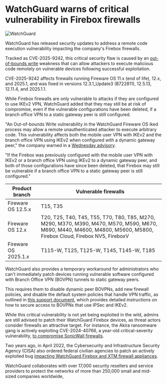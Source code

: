 # WatchGuard warns of critical vulnerability in Firebox firewalls

![WatchGuard](https://www.bleepstatic.com/content/hl-images/2025/09/18/WatchGuard_headpic.jpg)

WatchGuard has released security updates to address a remote code execution vulnerability impacting the company's Firebox firewalls.

Tracked as CVE-2025-9242, this critical security flaw is caused by an [out-of-bounds write](https://cwe.mitre.org/data/definitions/787.html) weakness that can allow attackers to execute malicious code remotely on vulnerable devices following successful exploitation.

CVE-2025-9242 affects firewalls running Fireware OS 11.x (end of life), 12.x, and 2025.1, and was fixed in versions 12.3.1\_Update3 (B722811), 12.5.13, 12.11.4, and 2025.1.1.

While Firebox firewalls are only vulnerable to attacks if they are configured to use IKEv2 VPN, WatchGuard added that they may still be at risk of compromise, even if the vulnerable configurations have been deleted, if a branch office VPN to a static gateway peer is still configured.

"An Out-of-bounds Write vulnerability in the WatchGuard Fireware OS iked process may allow a remote unauthenticated attacker to execute arbitrary code. This vulnerability affects both the mobile user VPN with IKEv2 and the branch office VPN using IKEv2 when configured with a dynamic gateway peer," the company warned in a [Wednesday advisory](https://www.watchguard.com/wgrd-psirt/advisory/wgsa-2025-00015).

"If the Firebox was previously configured with the mobile user VPN with IKEv2 or a branch office VPN using IKEv2 to a dynamic gateway peer, and both of those configurations have since been deleted, that Firebox may still be vulnerable if a branch office VPN to a static gateway peer is still configured."

| Product branch       | Vulnerable firewalls                                                                                                                                                 |
| -------------------- | -------------------------------------------------------------------------------------------------------------------------------------------------------------------- |
| Fireware OS 12.5.x   | T15, T35                                                                                                                                                             |
| Fireware OS 12.x     | T20, T25, T40, T45, T55, T70, T80, T85, M270, M290, M370, M390, M470, M570, M590, M670, M690, M440, M4600, M4800, M5600, M5800, Firebox Cloud, Firebox NV5, FireboxV |
| Fireware OS 2025.1.x | T115-W, T125, T125-W, T145, T145-W, T185                                                                                                                             |

WatchGuard also provides a temporary workaround for administrators who can't immediately patch devices running vulnerable software configured with Branch Office VPN (BOVPN) tunnels to static gateway peers.

This requires them to disable dynamic peer BOVPNs, add new firewall policies, and disable the default system policies that handle VPN traffic, as outlined in [this support document](https://techsearch.watchguard.com/KB?type=Article&SFDCID=kA1Vr000000DMXNKA4&lang=en%5FUS), which provides detailed instructions on how to secure access to BOVPNs that use IPSec and IKEv2.

While this critical vulnerability is not yet being exploited in the wild, admins are still advised to patch their WatchGuard Firebox devices, as threat actors consider firewalls an attractive target. For instance, the Akira ransomware gang is actively exploiting CVE-2024-40766, a year-old critical-severity vulnerability, [to compromise SonicWall firewalls](https://www.bleepingcomputer.com/news/security/akira-ransomware-exploiting-critical-sonicwall-sslvpn-bug-again/).

Two years ago, in April 2022, the Cybersecurity and Infrastructure Security Agency (CISA) also ordered federal civilian agencies to patch an actively exploited bug [impacting WatchGuard Firebox and XTM firewall appliances](https://www.bleepingcomputer.com/news/security/cisa-warns-orgs-of-watchguard-bug-exploited-by-russian-state-hackers/).

WatchGuard collaborates with over 17,000 security resellers and service providers to protect the networks of more than 250,000 small and mid-sized companies worldwide,